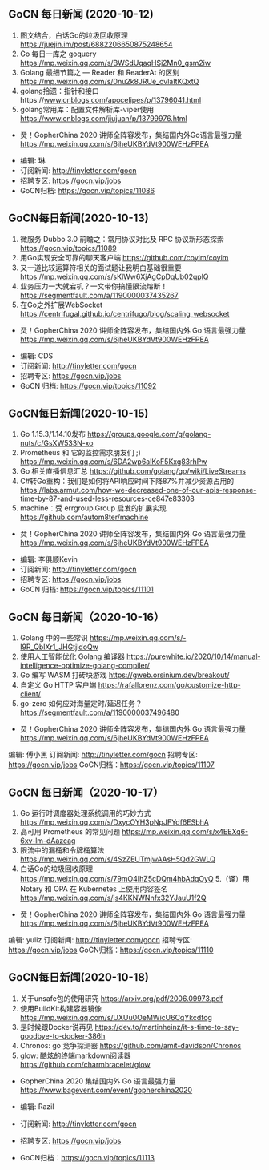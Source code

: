 ## GoCN 每日新闻 (2020-10-12)

1. 图文结合，白话Go的垃圾回收原理  https://juejin.im/post/6882206650875248654
2. Go 每日一库之 goquery https://mp.weixin.qq.com/s/BWSdUqaqHSj2Mn0_gsm2iw
3. Golang 最细节篇之 — Reader 和 ReaderAt 的区别 https://mp.weixin.qq.com/s/0nu2k8JRUe_ovlaItKQxtQ
4. golang拾遗：指针和接口https://www.cnblogs.com/apocelipes/p/13796041.html
5. golang常用库：配置文件解析库-viper使用 https://www.cnblogs.com/jiujuan/p/13799976.html

* 烎！GopherChina 2020 讲师全阵容发布，集结国内外Go语言最强力量 https://mp.weixin.qq.com/s/6jheUKBYdVt900WEHzFPEA

- 编辑: 琳 
- 订阅新闻: http://tinyletter.com/gocn
- 招聘专区: https://gocn.vip/jobs
- GoCN归档:  https://gocn.vip/topics/11086

## GoCN每日新闻(2020-10-13)

1. 微服务 Dubbo 3.0 前瞻之：常用协议对比及 RPC 协议新形态探索 https://gocn.vip/topics/11089
2. 用Go实现安全可靠的聊天客户端 https://github.com/coyim/coyim
3. 又一道比较运算符相关的面试题让我明白基础很重要 https://mp.weixin.qq.com/s/sKlWw6XjAgCpDqUb02qplQ
4. 业务压力一大就宕机？一文带你搞懂限流熔断！ https://segmentfault.com/a/1190000037435267
5. 在Go之外扩展WebSocket https://centrifugal.github.io/centrifugo/blog/scaling_websocket

* 烎！GopherChina 2020 讲师全阵容发布，集结国内外 Go 语言最强力量 https://mp.weixin.qq.com/s/6jheUKBYdVt900WEHzFPEA 

- 编辑: CDS
- 订阅新闻: http://tinyletter.com/gocn
- 招聘专区: https://gocn.vip/jobs
- GoCN 归档: https://gocn.vip/topics/11092

## GoCN每日新闻(2020-10-15)

1. Go 1.15.3/1.14.10发布 https://groups.google.com/g/golang-nuts/c/GsXW533N-xo
2. Prometheus 和 它的监控需求朋友们 ;)  https://mp.weixin.qq.com/s/6DA2wp6alKoF5Kxg83rhPw
3. Go 相关直播信息汇总 https://github.com/golang/go/wiki/LiveStreams
4. C#转Go重构：我们是如何将API响应时间下降87%并减少资源占用的 https://labs.armut.com/how-we-decreased-one-of-our-apis-response-time-by-87-and-used-less-resources-ce847e83308
5. machine：受 errgroup.Group 启发的扩展实现 https://github.com/autom8ter/machine

* 烎！GopherChina 2020 讲师全阵容发布，集结国内外 Go 语言最强力量 https://mp.weixin.qq.com/s/6jheUKBYdVt900WEHzFPEA 

- 编辑: 李俱顺Kevin
- 订阅新闻: http://tinyletter.com/gocn
- 招聘专区: https://gocn.vip/jobs
- GoCN 归档: https://gocn.vip/topics/11101

## GoCN 每日新闻（2020-10-16）

1. Golang 中的一些常识 https://mp.weixin.qq.com/s/-l9R_QblXr1_JHGtjldoQw
2. 使用人工智能优化 Golang 编译器 https://purewhite.io/2020/10/14/manual-intelligence-optimize-golang-compiler/
3. Go 编写 WASM 打砖块游戏 https://gweb.orsinium.dev/breakout/
4. 自定义 Go HTTP 客户端 https://rafallorenz.com/go/customize-http-client/
5. go-zero 如何应对海量定时/延迟任务？ https://segmentfault.com/a/1190000037496480

* 烎！GopherChina 2020 讲师全阵容发布，集结国内外 Go 语言最强力量 https://mp.weixin.qq.com/s/6jheUKBYdVt900WEHzFPEA 

编辑: 傅小黑
订阅新闻: http://tinyletter.com/gocn
招聘专区: https://gocn.vip/jobs
GoCN归档：https://gocn.vip/topics/11107

## GoCN 每日新闻（2020-10-17）

1. Go 运行时调度器处理系统调用的巧妙方式 https://mp.weixin.qq.com/s/DxycOYH3pNpJFYdf6ESbhA
2. 高可用 Prometheus 的常见问题 https://mp.weixin.qq.com/s/x4EEXq6-6xv-lm-dAazcag
3. 限流中的漏桶和令牌桶算法 https://mp.weixin.qq.com/s/4SzZEUTmjwAAsH5Qd2GWLQ
4. 白话Go的垃圾回收原理 https://mp.weixin.qq.com/s/79mO4IhZ5cDQm4hbAdqOyQ
5.（译）用 Notary 和 OPA 在 Kubernetes 上使用内容签名 https://mp.weixin.qq.com/s/js4KKNWNnfx32YJauU1f2Q

* 烎！GopherChina 2020 讲师全阵容发布，集结国内外 Go 语言最强力量 https://mp.weixin.qq.com/s/6jheUKBYdVt900WEHzFPEA 

编辑: yuliz
订阅新闻: http://tinyletter.com/gocn
招聘专区: https://gocn.vip/jobs
GoCN归档：https://gocn.vip/topics/11110

## GoCN每日新闻(2020-10-18)

1. 关于unsafe包的使用研究 https://arxiv.org/pdf/2006.09973.pdf
2. 使用BuildKit构建容器镜像 https://mp.weixin.qq.com/s/UXUu0OeMWicU6CqYkcdfog
3. 是时候跟Docker说再见 https://dev.to/martinheinz/it-s-time-to-say-goodbye-to-docker-386h
4. Chronos: go 竞争探测器 https://github.com/amit-davidson/Chronos
5. glow: 酷炫的终端markdown阅读器  https://github.com/charmbracelet/glow

* GopherChina 2020 集结国内外 Go 语言最强力量 https://www.bagevent.com/event/gopherchina2020

* 编辑: Razil
* 订阅新闻: http://tinyletter.com/gocn
* 招聘专区: https://gocn.vip/jobs
* GoCN归档：https://gocn.vip/topics/11113
